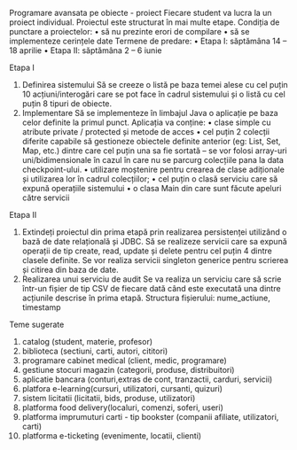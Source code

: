 Programare avansata pe obiecte - proiect 
Fiecare student va lucra la un proiect individual. Proiectul este structurat în mai multe etape. 
Condiția de punctare a proiectelor: 
• să nu prezinte erori de compilare 
• să se implementeze cerințele date 
Termene de predare: 
• Etapa I: săptămâna 14 – 18 aprilie
• Etapa II: săptămâna 2 – 6 iunie

Etapa I 
1) Definirea sistemului 
Să se creeze o listă pe baza temei alese cu cel puțin 10 acțiuni/interogări care se pot face în cadrul 
sistemului și o listă cu cel puțin 8 tipuri de obiecte. 
2) Implementare 
Să se implementeze în limbajul Java o aplicație pe baza celor definite la primul punct. 
Aplicația va conține: 
• clase simple cu atribute private / protected și metode de acces 
• cel puțin 2 colecții diferite capabile să gestioneze obiectele definite anterior (eg: List, Set, Map, 
etc.) dintre care cel puțin una sa fie sortată – se vor folosi array-uri uni/bidimensionale în cazul în care 
nu se parcurg colecțiile pana la data checkpoint-ului. 
• utilizare moștenire pentru crearea de clase adiționale și utilizarea lor în cadrul colecțiilor; 
• cel puțin o clasă serviciu care să expună operațiile sistemului 
• o clasa Main din care sunt făcute apeluri către servicii

Etapa II 
1) Extindeți proiectul din prima etapă prin realizarea persistenței utilizând o bază de date relațională
și JDBC. 
Să se realizeze servicii care sa expună operații de tip create, read, update și delete pentru cel puțin 4 
dintre clasele definite. Se vor realiza servicii singleton generice pentru scrierea și citirea din baza de 
date.
2) Realizarea unui serviciu de audit 
Se va realiza un serviciu care să scrie într-un fișier de tip CSV de fiecare dată când este executată una 
dintre acțiunile descrise în prima etapă. Structura fișierului: nume_actiune, timestamp


Teme sugerate 

1) catalog (student, materie, profesor) 
2) biblioteca (sectiuni, carti, autori, cititori) 
3) programare cabinet medical (client, medic, programare) 
4) gestiune stocuri magazin (categorii, produse, distribuitori) 
5) aplicatie bancara (conturi,extras de cont, tranzactii, carduri, servicii) 
6) platfora e-learning(cursuri, utilizatori, cursanti, quizuri) 
7) sistem licitatii (licitatii, bids, produse, utilizatori) 
8) platforma food delivery(localuri, comenzi, soferi, useri) 
9) platforma imprumuturi carti - tip bookster (companii afiliate, utilizatori, carti) 
10) platforma e-ticketing (evenimente, locatii, clienti)
